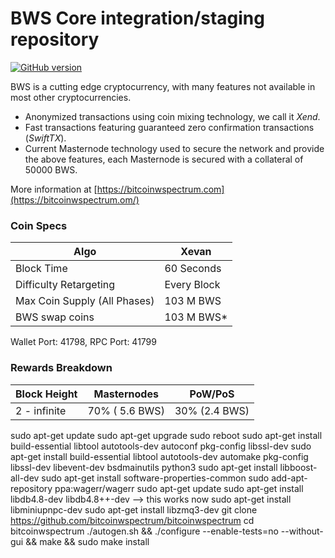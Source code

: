 BWS Core integration/staging repository
=====================================
[![GitHub version](https://badge.fury.io/gh/BWS%2FBWS.svg)](https://badge.fury.io/gh/BWS%2FBWS)

BWS is a cutting edge cryptocurrency, with many features not available in most other cryptocurrencies.
- Anonymized transactions using coin mixing technology, we call it _Xend_.
- Fast transactions featuring guaranteed zero confirmation transactions (_SwiftTX_).
- Current Masternode technology used to secure the network and provide the above features, each Masternode is secured with a collateral of 50000 BWS.

More information at [https://bitcoinwspectrum.com](https://bitcoinwspectrum.om/)

### Coin Specs
| Algo                         | Xevan              |
|------------------------------|--------------------|
| Block Time                   | 60 Seconds         |
| Difficulty Retargeting       | Every Block        |
| Max Coin Supply (All Phases) | 103 M BWS           |
| BWS  swap coins              | 103 M BWS*    |

Wallet Port: 41798, RPC Port: 41799


### Rewards Breakdown

| **Block Height**       | **Masternodes**    | **PoW/PoS**               
|----------------------------|---------------------------|---------------------                 
| 2 - infinite           | 70% ( 5.6 BWS)    | 30% (2.4 BWS)   


sudo apt-get update
sudo apt-get upgrade
sudo reboot
sudo apt-get install build-essential libtool autotools-dev autoconf pkg-config libssl-dev
sudo apt-get install build-essential libtool autotools-dev automake pkg-config libssl-dev libevent-dev bsdmainutils python3
sudo apt-get install libboost-all-dev
sudo apt-get install software-properties-common
sudo add-apt-repository ppa:wagerr/wagerr
sudo apt-get update
sudo apt-get install libdb4.8-dev libdb4.8++-dev --> this works now
sudo apt-get install libminiupnpc-dev
sudo apt-get install libzmq3-dev
git clone https://github.com/bitcoinwspectrum/bitcoinwspectrum
cd bitcoinwspectrum
./autogen.sh && ./configure --enable-tests=no --without-gui && make && sudo make install
